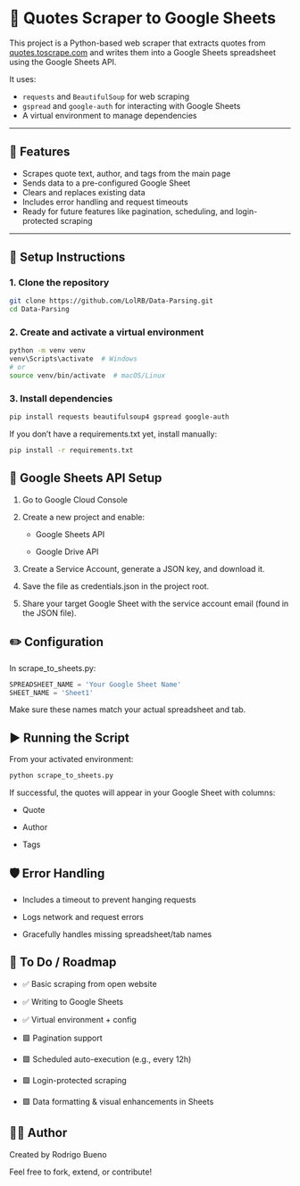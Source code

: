# 📝 Quotes Scraper to Google Sheets

This project is a Python-based web scraper that extracts quotes from [quotes.toscrape.com](http://quotes.toscrape.com) and writes them into a Google Sheets spreadsheet using the Google Sheets API.

It uses:

- `requests` and `BeautifulSoup` for web scraping
- `gspread` and `google-auth` for interacting with Google Sheets
- A virtual environment to manage dependencies

---

## 🚀 Features

- Scrapes quote text, author, and tags from the main page
- Sends data to a pre-configured Google Sheet
- Clears and replaces existing data
- Includes error handling and request timeouts
- Ready for future features like pagination, scheduling, and login-protected scraping

---

## 🔧 Setup Instructions

### 1. Clone the repository

```bash
git clone https://github.com/LolRB/Data-Parsing.git
cd Data-Parsing
```

### 2. Create and activate a virtual environment

```bash
python -m venv venv
venv\Scripts\activate  # Windows
# or
source venv/bin/activate  # macOS/Linux
```

### 3. Install dependencies

```bash
pip install requests beautifulsoup4 gspread google-auth
```

If you don’t have a requirements.txt yet, install manually:
```bash
pip install -r requirements.txt
```

## 📄 Google Sheets API Setup

1. Go to Google Cloud Console

2. Create a new project and enable:

    - Google Sheets API

    - Google Drive API

3. Create a Service Account, generate a JSON key, and download it.

4. Save the file as credentials.json in the project root.

5. Share your target Google Sheet with the service account email (found in the JSON file).

## ✏️ Configuration

In scrape_to_sheets.py:

```python
SPREADSHEET_NAME = 'Your Google Sheet Name'
SHEET_NAME = 'Sheet1'
```
Make sure these names match your actual spreadsheet and tab.

## ▶️ Running the Script

From your activated environment:

```bash
python scrape_to_sheets.py
```
If successful, the quotes will appear in your Google Sheet with columns:

- Quote

- Author

- Tags

## 🛡️ Error Handling

- Includes a timeout to prevent hanging requests

- Logs network and request errors

- Gracefully handles missing spreadsheet/tab names

## 📌 To Do / Roadmap
 - ✅ Basic scraping from open website

 - ✅ Writing to Google Sheets

 - ✅ Virtual environment + config

 - 🟩 Pagination support

 - 🟩 Scheduled auto-execution (e.g., every 12h)

 - 🟩 Login-protected scraping

 - 🟩 Data formatting & visual enhancements in Sheets

## 🧑‍💻 Author

Created by Rodrigo Bueno

Feel free to fork, extend, or contribute!